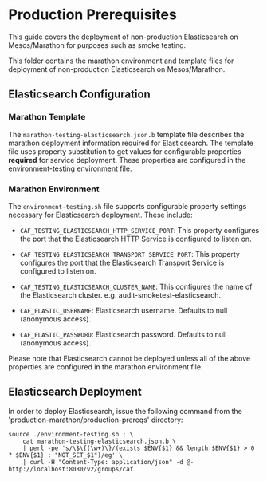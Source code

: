 # Production Prerequisites

This guide covers the deployment of non-production Elasticsearch on Mesos/Marathon for purposes such as smoke testing.

This folder contains the marathon environment and template files for deployment of non-production Elasticsearch on Mesos/Marathon.

## Elasticsearch Configuration

### Marathon Template

The `marathon-testing-elasticsearch.json.b` template file describes the marathon deployment information required for Elasticsearch. The template file uses property substitution to get values for configurable properties **required** for service deployment. These properties are configured in the environment-testing environment file.

### Marathon Environment

The `environment-testing.sh` file supports configurable property settings necessary for Elasticsearch deployment. These include:

- `CAF_TESTING_ELASTICSEARCH_HTTP_SERVICE_PORT`: This property configures the port that the Elasticsearch HTTP Service is configured to listen on.

- `CAF_TESTING_ELASTICSEARCH_TRANSPORT_SERVICE_PORT`: This property configures the port that the Elasticsearch Transport Service is configured to listen on.

- `CAF_TESTING_ELASTICSEARCH_CLUSTER_NAME`: This configures the name of the Elasticsearch cluster. e.g. audit-smoketest-elasticsearch.

- `CAF_ELASTIC_USERNAME`: Elasticsearch username. Defaults to null (anonymous access).

- `CAF_ELASTIC_PASSWORD`: Elasticsearch password. Defaults to null (anonymous access).

Please note that Elasticsearch cannot be deployed unless all of the above properties are configured in the marathon environment file.

## Elasticsearch Deployment

In order to deploy Elasticsearch, issue the following command from the 'production-marathon/production-prereqs' directory:

	source ./environment-testing.sh ; \
		cat marathon-testing-elasticsearch.json.b \
		| perl -pe 's/\$\{(\w+)\}/(exists $ENV{$1} && length $ENV{$1} > 0 ? $ENV{$1} : "NOT_SET_$1")/eg' \
		| curl -H "Content-Type: application/json" -d @- http://localhost:8080/v2/groups/caf
